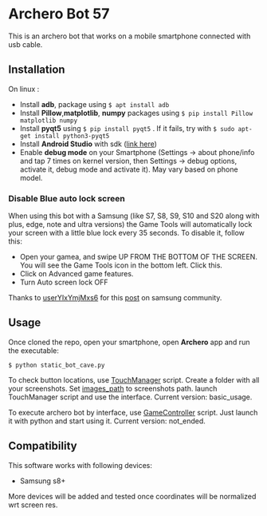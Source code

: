 # Archero Bot 57
This is an archero bot that works on a mobile smartphone connected with usb cable.

## Installation
On linux :
- Install __adb__, package using `$ apt install adb`
- Install __Pillow__,__matplotlib__, __numpy__ packages using `$ pip install Pillow matplotlib numpy`
- Install __pyqt5__ using `$ pip install pyqt5` . If it fails, try with `$ sudo apt-get install python3-pyqt5`
- Install __Android Studio__ with sdk ([link here](https://developer.android.com/studio))
- Enable __debug mode__ on your Smartphone (Settings -> about phone/info and tap 7 times on kernel version, then Settings -> debug options, activate it, debug mode and activate it). May vary based on phone model.

### Disable Blue auto lock screen
When using this bot with a Samsung (like S7, S8, S9, S10 and S20 along with plus, edge, note and ultra versions) the Game Tools will automatically lock your screen with a little blue lock every 35 seconds.
To disable it, follow this:

- Open your gamea, and swipe UP FROM THE BOTTOM OF THE SCREEN. You will see the Game Tools icon in the bottom left. Click this.
- Click on Advanced game features.
- Turn Auto screen lock OFF 

Thanks to [userYIxYmjMxs6](https://us.community.samsung.com/t5/user/viewprofilepage/user-id/14128964) for this [post](https://us.community.samsung.com/t5/Galaxy-S8/Annoying-quot-Drag-Lock-icon-to-unlock-quot/td-p/539737) on samsung community.

## Usage
Once cloned the repo, open your smartphone, open __Archero__ app and run the executable:

```console
$ python static_bot_cave.py
```

To check button locations, use [TouchManager](TouchManager.py) script.
Create a folder with all your screenshots.
Set [images_path](https://github.com/fabian57fabian/archero_bot_57/blob/7c698dc856576cb986093dd3b352cb54c774df84/checkCoordinates.py#L46) to screenshots path.
launch TouchManager script and use the interface.
Current version: basic_usage.

To execute archero bot by interface, use [GameController](GameController.py.py) script.
Just launch it with python and start using it.
Current version: not_ended.

## Compatibility
This software works with following devices:
- Samsung s8+

More devices will be added and tested once coordinates will be normalized wrt screen res.